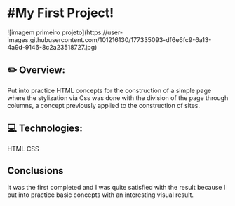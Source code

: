 <h1>#My First Project!</h1>
![imagem primeiro projeto](https://user-images.githubusercontent.com/101216130/177335093-df6e6fc9-6a13-4a9d-9146-8c2a23518727.jpg)

<h2>✏️ Overview:</h2>
Put into practice HTML concepts for the construction of a simple page where the stylization via Css was done with the division of the page through columns,
 a concept previously applied to the construction of sites.
<h2>💻 Technologies:</h2>
HTML
CSS
<h2>Conclusions</h2>
It was the first completed and I was quite satisfied with the result because I put into practice basic concepts with an interesting visual result.
